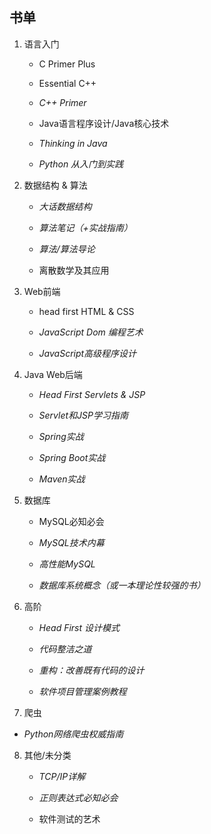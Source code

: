 ## 书单

1. 语言入门
   + C Primer Plus

   + Essential C++

   + *C++ Primer*

   + Java语言程序设计/Java核心技术

   + *Thinking in Java*

   + *Python 从入门到实践*

2. 数据结构 & 算法
   + *大话数据结构*

   + *算法笔记（+实战指南）*

   + *算法/算法导论*

   + 离散数学及其应用

3. Web前端
   + head first HTML & CSS

   + *JavaScript Dom 编程艺术*

   + *JavaScript高级程序设计*

4. Java Web后端
   + *Head First Servlets & JSP*

   + *Servlet和JSP学习指南*

   + *Spring实战*

   + *Spring Boot实战*

   + *Maven实战*

5. 数据库
   + MySQL必知必会

   + *MySQL技术内幕*

   + *高性能MySQL*

   + *数据库系统概念（或一本理论性较强的书）*

6. 高阶
   + *Head First 设计模式*

   + *代码整洁之道*

   + *重构：改善既有代码的设计*

   + *软件项目管理案例教程*

7. 爬虫
  + *Python网络爬虫权威指南*  

8. 其他/未分类
   + *TCP/IP详解*

   + *正则表达式必知必会*

   + 软件测试的艺术
